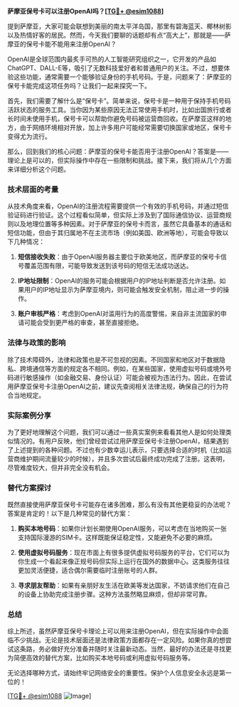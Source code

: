 **萨摩亚保号卡可以注册OpenAI吗？[[TG💪+ @esim1088](https://t.me/s/esim1088)]**

提到萨摩亚，大家可能会联想到美丽的南太平洋岛国，那里有碧海蓝天、椰林树影以及热情好客的居民。然而，今天我们要聊的话题却有点“高大上”，那就是——萨摩亚的保号卡能不能用来注册OpenAI？

OpenAI是全球范围内最炙手可热的人工智能研究组织之一，它开发的产品如ChatGPT、DALL-E等，吸引了无数科技爱好者和普通用户的关注。不过，想要体验这些功能，通常需要一个能够验证身份的手机号码。于是，问题来了：萨摩亚的保号卡能完成这项任务吗？让我们一起来探究一下。

首先，我们需要了解什么是“保号卡”。简单来说，保号卡是一种用于保持手机号码活跃状态的服务工具。当你因为某些原因无法正常使用手机时，比如出国旅行或者长时间未使用手机，保号卡可以帮助你避免号码被运营商回收。在萨摩亚这样的地方，由于网络环境相对开放，加上许多用户可能经常需要切换国家或地区，保号卡变得尤为流行。

那么，回到我们的核心问题：萨摩亚的保号卡能否用于注册OpenAI？答案是——理论上是可以的，但实际操作中存在一些限制和挑战。接下来，我们将从几个方面来详细分析这个问题。

### 技术层面的考量

从技术角度来看，OpenAI的注册流程需要提供一个有效的手机号码，并通过短信验证码进行验证。这个过程看似简单，但实际上涉及到了国际通信协议、运营商规则以及地理位置等多种因素。对于萨摩亚的保号卡而言，虽然它具备基本的通话和短信功能，但由于其归属地不在主流市场（例如美国、欧洲等地），可能会导致以下几种情况：

1. **短信接收失败**：由于OpenAI服务器主要位于欧美地区，而萨摩亚的保号卡信号覆盖范围有限，可能导致发送到该号码的短信无法成功送达。
   
2. **IP地址限制**：OpenAI的服务可能会根据用户的IP地址判断是否允许注册。如果用户的IP地址显示为萨摩亚境内，则可能会触发安全机制，阻止进一步的操作。

3. **账户审核严格**：考虑到OpenAI对滥用行为的高度警惕，来自非主流国家的申请可能会受到更严格的审查，甚至直接拒绝。

### 法律与政策的影响

除了技术障碍外，法律和政策也是不可忽视的因素。不同国家和地区对于数据隐私、跨境通信等方面的规定各不相同。例如，在某些国家，使用虚拟号码或境外号码进行敏感操作（如金融交易、身份认证）可能会被视为违法行为。因此，在尝试用萨摩亚保号卡注册OpenAI之前，建议先查阅相关法律法规，确保自己的行为符合当地规定。

### 实际案例分享

为了更好地理解这个问题，我们可以通过一些真实案例来看看其他人是如何处理类似情况的。有用户反映，他们曾经尝试过用萨摩亚保号卡注册OpenAI，结果遇到了上述提到的各种问题。不过也有少数幸运儿表示，只要选择合适的时机（比如运营商维护期间流量较少的时候），并且多次尝试后最终成功完成了注册。这表明，尽管难度较大，但并非完全没有机会。

### 替代方案探讨

既然直接使用萨摩亚保号卡可能存在诸多困难，那么有没有其他更稳妥的办法呢？答案是肯定的！以下是几种常见的替代方案：

1. **购买本地号码**：如果你计划长期使用OpenAI服务，可以考虑在当地购买一张支持国际漫游的SIM卡。这样既能保证稳定性，又能避免不必要的麻烦。

2. **使用虚拟号码服务**：现在市面上有很多提供虚拟号码服务的平台，它们可以为你生成一个看起来像正规号码但实际上运行在国外的数据中心。这类服务往往更加灵活便捷，适合偶尔需要临时注册账号的人群。

3. **寻求朋友帮助**：如果有亲朋好友生活在欧美等发达国家，不妨请求他们在自己的设备上协助完成注册步骤。这种方法虽然略显麻烦，但却非常可靠。

### 总结

综上所述，虽然萨摩亚保号卡理论上可以用来注册OpenAI，但在实际操作中会面临不少挑战。无论是技术层面还是法律政策方面都存在一定风险。如果你真的想尝试这条路，务必做好充分准备并随时关注最新动态。当然，最好的办法还是寻找更为简便高效的替代方案，比如购买本地号码或利用虚拟号码服务等。

无论选择哪种方式，请始终牢记网络安全的重要性。保护个人信息安全永远是第一位的！

[[TG💪+ @esim1088](https://t.me/s/esim1088) ![Image](https://i.postimg.cc/4NQfJmqS/Snipaste-2025-05-13-00-14-12.png)]